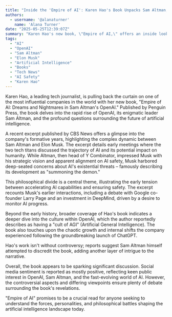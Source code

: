 ```yaml
---
title: "Inside the 'Empire of AI': Karen Hao's Book Unpacks Sam Altman, OpenAI, and the Battle Over AI's Future"
authors:
  - username: '@alanaturner'
    name: 'Alana Turner'
date: "2025-05-25T12:39:07Z"
summary: "Karen Hao's new book, \"Empire of AI,\" offers an inside look at Sam Altman's OpenAI, exploring its origins, culture, and the philosophical clashes that shaped its path, including early tensions with Elon Musk over the potential existential risks of artificial intelligence."
tags:
  - "AI"
  - "OpenAI"
  - "Sam Altman"
  - "Elon Musk"
  - "Artificial Intelligence"
  - "Books"
  - "Tech News"
  - "AI Safety"
  - "Karen Hao"
---
```


Karen Hao, a leading tech journalist, is pulling back the curtain on one of the most influential companies in the world with her new book, "Empire of AI: Dreams and Nightmares in Sam Altman's OpenAI." Published by Penguin Press, the book delves into the rapid rise of OpenAI, its enigmatic leader Sam Altman, and the profound questions surrounding the future of artificial intelligence.

A recent excerpt published by CBS News offers a glimpse into the company's formative years, highlighting the complex dynamic between Sam Altman and Elon Musk. The excerpt details early meetings where the two tech titans discussed the trajectory of AI and its potential impact on humanity. While Altman, then head of Y Combinator, impressed Musk with his strategic vision and apparent alignment on AI safety, Musk harbored deep-seated concerns about AI's existential threats – famously describing its development as "summoning the demon."

This philosophical divide is a central theme, illustrating the early tension between accelerating AI capabilities and ensuring safety. The excerpt recounts Musk's earlier interactions, including a debate with Google co-founder Larry Page and an investment in DeepMind, driven by a desire to monitor AI progress.

Beyond the early history, broader coverage of Hao's book indicates a deeper dive into the culture within OpenAI, which the author reportedly describes as having a "cult of AGI" (Artificial General Intelligence). The book also touches upon the chaotic growth and internal shifts the company experienced following the groundbreaking launch of ChatGPT.

Hao's work isn't without controversy; reports suggest Sam Altman himself attempted to discredit the book, adding another layer of intrigue to the narrative.

Overall, the book appears to be sparking significant discussion. Social media sentiment is reported as mostly positive, reflecting keen public interest in OpenAI, Sam Altman, and the fast-evolving world of AI. However, the controversial aspects and differing viewpoints ensure plenty of debate surrounding the book's revelations.

"Empire of AI" promises to be a crucial read for anyone seeking to understand the forces, personalities, and philosophical battles shaping the artificial intelligence landscape today.
